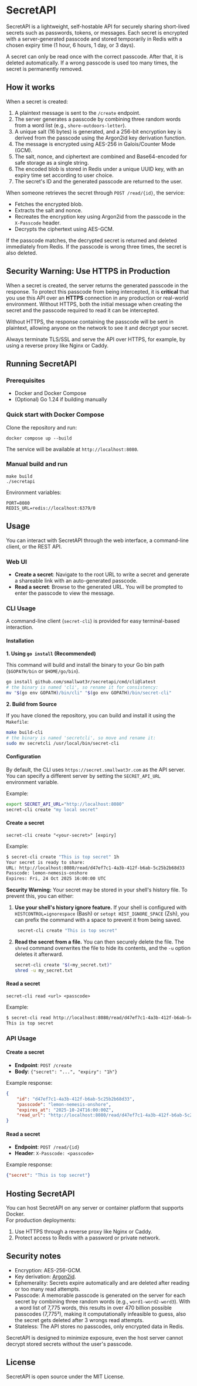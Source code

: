 # SecretAPI

SecretAPI is a lightweight, self-hostable API for securely sharing short-lived secrets such as passwords, tokens, or messages. Each secret is encrypted with a server-generated passcode and stored temporarily in Redis with a chosen expiry time (1 hour, 6 hours, 1 day, or 3 days).

A secret can only be read once with the correct passcode. After that, it is deleted automatically. If a wrong passcode is used too many times, the secret is permanently removed.

## How it works

When a secret is created:

1. A plaintext message is sent to the `/create` endpoint.
2. The server generates a passcode by combining three random words from a word list (e.g., `shore-outdoors-letter`).
3. A unique salt (16 bytes) is generated, and a 256-bit encryption key is derived from the passcode using the Argon2id key derivation function.
4. The message is encrypted using AES-256 in Galois/Counter Mode (GCM).
5. The salt, nonce, and ciphertext are combined and Base64-encoded for safe storage as a single string.
6. The encoded blob is stored in Redis under a unique UUID key, with an expiry time set according to user choice.
7. The secret's ID and the generated passcode are returned to the user.

When someone retrieves the secret through `POST /read/{id}`, the service:
- Fetches the encrypted blob.
- Extracts the salt and nonce.
- Recreates the encryption key using Argon2id from the passcode in the `X-Passcode` header.
- Decrypts the ciphertext using AES-GCM.

If the passcode matches, the decrypted secret is returned and deleted immediately from Redis. If the passcode is wrong three times, the secret is also deleted.

## Security Warning: Use HTTPS in Production

When a secret is created, the server returns the generated passcode in the response. To protect this passcode from being intercepted, it is **critical** that you use this API over an **HTTPS** connection in any production or real-world environment. Without HTTPS, both the initial message when creating the secret and the passcode required to read it can be intercepted.

Without HTTPS, the response containing the passcode will be sent in plaintext, allowing anyone on the network to see it and decrypt your secret.

Always terminate TLS/SSL and serve the API over HTTPS, for example, by using a reverse proxy like Nginx or Caddy.

## Running SecretAPI

### Prerequisites
- Docker and Docker Compose  
- (Optional) Go 1.24 if building manually

### Quick start with Docker Compose
Clone the repository and run:

    docker compose up --build

The service will be available at `http://localhost:8080`.

### Manual build and run

    make build
    ./secretapi

Environment variables:

    PORT=8080
    REDIS_URL=redis://localhost:6379/0

## Usage

You can interact with SecretAPI through the web interface, a command-line client, or the REST API.

### Web UI

- **Create a secret**: Navigate to the root URL to write a secret and generate a shareable link with an auto-generated passcode.
- **Read a secret**: Browse to the generated URL. You will be prompted to enter the passcode to view the message.

### CLI Usage

A command-line client (`secret-cli`) is provided for easy terminal-based interaction.

#### Installation

**1. Using `go install` (Recommended)**

This command will build and install the binary to your Go bin path (`$GOPATH/bin` or `$HOME/go/bin`).

```bash
go install github.com/smallwat3r/secretapi/cmd/cli@latest
# the binary is named 'cli', so rename it for consistency:
mv "$(go env GOPATH)/bin/cli" "$(go env GOPATH)/bin/secret-cli"
```

**2. Build from Source**

If you have cloned the repository, you can build and install it using the `Makefile`:

```bash
make build-cli
# the binary is named 'secretcli', so move and rename it:
sudo mv secretcli /usr/local/bin/secret-cli
```

#### Configuration

By default, the CLI uses `https://secret.smallwat3r.com` as the API server. You can specify a different server by setting the `SECRET_API_URL` environment variable.

Example:
```bash
export SECRET_API_URL="http://localhost:8080"
secret-cli create "my local secret"
```

#### Create a secret

    secret-cli create "<your-secret>" [expiry]

Example:
```bash
$ secret-cli create "This is top secret" 1h
Your secret is ready to share:
URL: http://localhost:8080/read/d47ef7c1-4a3b-412f-b6ab-5c25b2b68d33
Passcode: lemon-nemesis-onshore
Expires: Fri, 24 Oct 2025 16:00:00 UTC
```

**Security Warning:** Your secret may be stored in your shell's history file. To prevent this, you can either:

1.  **Use your shell's history ignore feature.** If your shell is configured with `HISTCONTROL=ignorespace` (Bash) or `setopt HIST_IGNORE_SPACE` (Zsh), you can prefix the command with a space to prevent it from being saved.
    ```bash
     secret-cli create "This is top secret"
    ```

2.  **Read the secret from a file.** You can then securely delete the file. The `shred` command overwrites the file to hide its contents, and the `-u` option deletes it afterward.
    ```bash
    secret-cli create "$(<my_secret.txt)"
    shred -u my_secret.txt
    ```

#### Read a secret

    secret-cli read <url> <passcode>

Example:
```bash
$ secret-cli read http://localhost:8080/read/d47ef7c1-4a3b-412f-b6ab-5c25b2b68d33 lemon-nemesis-onshore
This is top secret
```

### API Usage

#### Create a secret

- **Endpoint**: `POST /create`
- **Body**: `{"secret": "...", "expiry": "1h"}`

Example response:
```json
{
    "id": "d47ef7c1-4a3b-412f-b6ab-5c25b2b68d33",
    "passcode": "lemon-nemesis-onshore",
    "expires_at": "2025-10-24T16:00:00Z",
    "read_url": "http://localhost:8080/read/d47ef7c1-4a3b-412f-b6ab-5c25b2b68d33"
}
```

#### Read a secret

- **Endpoint**: `POST /read/{id}`
- **Header**: `X-Passcode: <passcode>`

Example response:
```json
{"secret": "This is top secret"}
```


## Hosting SecretAPI

You can host SecretAPI on any server or container platform that supports Docker.  
For production deployments:
1. Use HTTPS through a reverse proxy like Nginx or Caddy.  
2. Protect access to Redis with a password or private network.  

## Security notes

- Encryption: AES-256-GCM.  
- Key derivation: [Argon2id](https://pkg.go.dev/golang.org/x/crypto/argon2#hdr-Argon2id).  
- Ephemerality: Secrets expire automatically and are deleted after reading or too many read attempts.  
- Passcode: A memorable passcode is generated on the server for each secret by combining three random words (e.g., `word1-word2-word3`). With a word list of 7,775 words, this results in over 470 billion possible passcodes (7,775³), making it computationally infeasible to guess, also the secret gets deleted after 3 wrongs read attempts.
- Stateless: The API stores no passcodes, only encrypted data in Redis.

SecretAPI is designed to minimize exposure, even the host server cannot decrypt stored secrets without the user's passcode.

## License

SecretAPI is open source under the MIT License.
